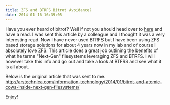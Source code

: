 ```yaml
---
title: ZFS and BTRFS Bitrot Avoidance?
date: 2014-01-16 16:39:05
---
```


Have you ever heard of bitrot? Well if not you should head over to
[here](http://en.wikipedia.org/wiki/Bit_rot "http\://en.wikipedia.org/wiki/Bit_rot")
and have a read. I was sent this article by a colleague and I thought it
was a very interesting read. Now I have never used BTRFS but I have been
using ZFS based storage solutions for about 4 years now in my lab and of
course I absolutely love ZFS. This article does a great job outlining
the benefits of what he terms "Next-Gen" filesystems leveraging ZFS
and BTRFS. I will however take this info and go out and take a look at
BTFRS and see what it is all about.

Below is the original article that was sent to me.
<http://arstechnica.com/information-technology/2014/01/bitrot-and-atomic-cows-inside-next-gen-filesystems/>

Enjoy!
